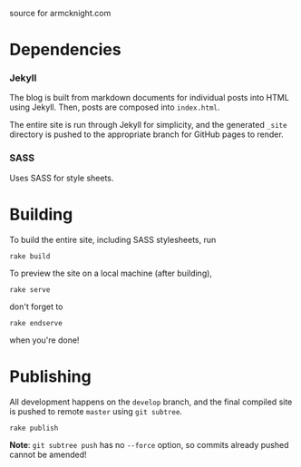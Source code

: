 source for armcknight.com

# Dependencies

### Jekyll

The blog is built from markdown documents for individual posts into HTML using Jekyll. Then, posts are composed into `index.html`. 

The entire site is run through Jekyll for simplicity, and the generated `_site` directory is pushed to the appropriate branch for GitHub pages to render.

### SASS

Uses SASS for style sheets. 
	
# Building

To build the entire site, including SASS stylesheets, run

	rake build
	
To preview the site on a local machine (after building), 

	rake serve
	
don't forget to 

	rake endserve
	
when you're done!
	
# Publishing

All development happens on the `develop` branch, and the final compiled site is pushed to remote `master` using `git subtree`.

	rake publish 

**Note**: `git subtree push` has no `--force` option, so commits already pushed cannot be amended!
	
